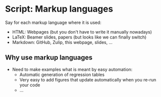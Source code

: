 # Script: Markup languages

Say for each markup language where it is used:

- HTML: Webpages (but you don't have to write it manually nowadays)
- LaTeX: Beamer slides, papers (but looks like we can finally switch)
- Markdown: GitHub, Zulip, this webpage, slides, ...

## Why use markup languages

- Need to make examples what is meant by easy automation:
  - Automatic generation of regression tables
  - Very easy to add figures that update automatically when you re-run your code
  - ...
